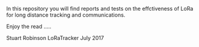 In this repository you will find reports and tests on the effctiveness of LoRa for long distance tracking and communications.

Enjoy the read .....

Stuart Robinson
LoRaTracker
July 2017
